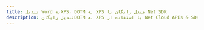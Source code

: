 ---title: تبدیل Word بهXPS، DOTM به XPS مبدل رایگان یا Net SDKdescription: تبدیل رایگانDOTM به XPS با استفاده از Net Cloud APIs & SDK. همچنین اسناد Microsoft Word و OpenOffice را در Cloud ایجاد، ویرایش و رندر کنید.---